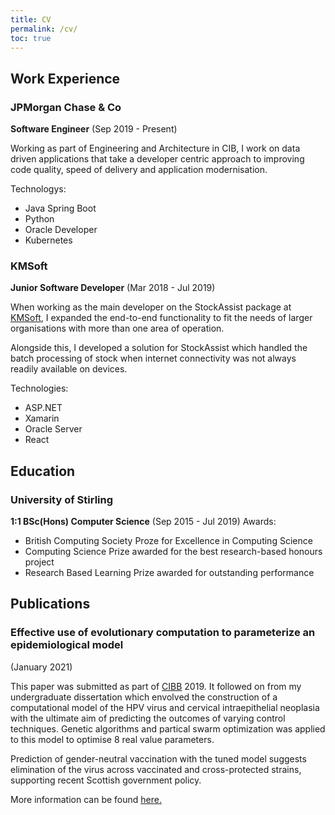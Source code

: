 ```yaml
---
title: CV
permalink: /cv/
toc: true
---
```


## Work Experience
### JPMorgan Chase & Co 
**Software Engineer** (Sep 2019 - Present)

Working as part of Engineering and Architecture in CIB, I work on data driven applications 
that take a developer centric approach to improving code quality, speed of delivery and application modernisation.

Technologys:
- Java Spring Boot
- Python
- Oracle Developer
- Kubernetes

### KMSoft 
**Junior Software Developer** (Mar 2018 - Jul 2019)

When working as the main developer on the StockAssist package at [KMSoft](https://www.kmsoft.co.uk/), I expanded the end-to-end functionality to fit the needs of larger
organisations with more than one area of operation. 

Alongside this, I developed a solution for StockAssist which handled the batch processing of stock
when internet connectivity was not always readily available on devices.

Technologies:
- ASP.NET
- Xamarin
- Oracle Server
- React

## Education
### University of Stirling
**1:1 BSc(Hons) Computer Science** (Sep 2015 - Jul 2019)
Awards:
- British Computing Society Proze for Excellence in Computing Science
- Computing Science Prize awarded for the best research-based honours project
- Research Based Learning Prize awarded for outstanding performance

## Publications
### Effective use of evolutionary computation to parameterize an epidemiological model
(January 2021)

This paper was submitted as part of [CIBB](https://en.wikipedia.org/wiki/International_Conference_on_Computational_Intelligence_Methods_for_Bioinformatics_and_Biostatistics) 2019. It followed on from my undergraduate dissertation which envolved the construction of
a computational model of the HPV virus and cervical intraepithelial neoplasia with the ultimate aim of predicting the outcomes of varying control techniques.
Genetic algorithms and partical swarm optimization was applied to this model to optimise 8 real value parameters.

Prediction of gender-neutral vaccination with the tuned model suggests elimination of the virus across vaccinated and cross-protected strains, supporting recent Scottish government policy.

More information can be found [here.](https://dspace.stir.ac.uk/handle/1893/31443#.X6fePCynyEc)